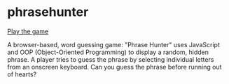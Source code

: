 # phrasehunter

[Play the game](http://khaledadad.com/phrasehunter)

A browser-based, word guessing game: \"Phrase Hunter\" uses JavaScript and OOP (Object-Oriented Programming) to display a random, hidden phrase. A player tries to guess the phrase by selecting individual letters from an onscreen keyboard. Can you guess the phrase before running out of hearts?
